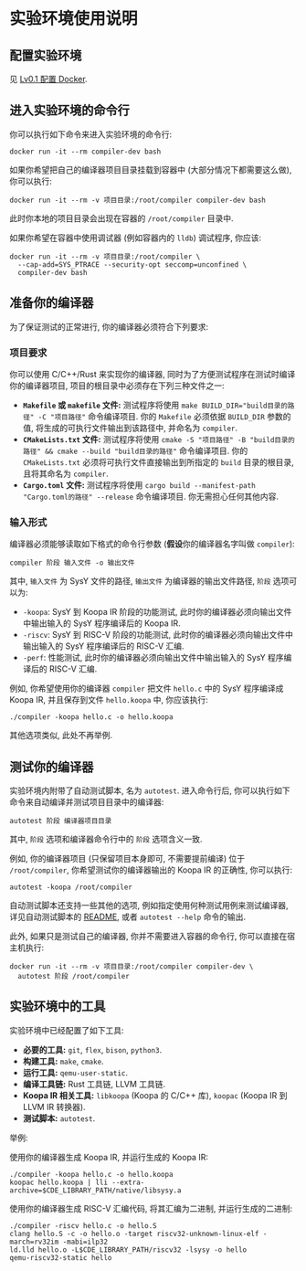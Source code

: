 # 实验环境使用说明

## 配置实验环境

见 [Lv0.1 配置 Docker](/lv0-env-config/docker).

## 进入实验环境的命令行

你可以执行如下命令来进入实验环境的命令行:

```
docker run -it --rm compiler-dev bash
```

如果你希望把自己的编译器项目目录挂载到容器中 (大部分情况下都需要这么做), 你可以执行:

```
docker run -it --rm -v 项目目录:/root/compiler compiler-dev bash
```

此时你本地的项目目录会出现在容器的 `/root/compiler` 目录中.

如果你希望在容器中使用调试器 (例如容器内的 `lldb`) 调试程序, 你应该:

```
docker run -it --rm -v 项目目录:/root/compiler \
  --cap-add=SYS_PTRACE --security-opt seccomp=unconfined \
  compiler-dev bash
```

## 准备你的编译器

为了保证测试的正常进行, 你的编译器必须符合下列要求:

### 项目要求

你可以使用 C/C++/Rust 来实现你的编译器, 同时为了方便测试程序在测试时编译你的编译器项目, 项目的根目录中必须存在下列三种文件之一:

* **`Makefile` 或 `makefile` 文件:** 测试程序将使用 `make BUILD_DIR="build目录的路径" -C "项目路径"` 命令编译项目. 你的 `Makefile` 必须依据 `BUILD_DIR` 参数的值, 将生成的可执行文件输出到该路径中, 并命名为 `compiler`.
* **`CMakeLists.txt` 文件:** 测试程序将使用 `cmake -S "项目路径" -B "build目录的路径" && cmake --build "build目录的路径"` 命令编译项目. 你的 `CMakeLists.txt` 必须将可执行文件直接输出到所指定的 `build` 目录的根目录, 且将其命名为 `compiler`.
* **`Cargo.toml` 文件:** 测试程序将使用 `cargo build --manifest-path "Cargo.toml的路径" --release` 命令编译项目. 你无需担心任何其他内容.

### 输入形式

编译器必须能够读取如下格式的命令行参数 (**假设**你的编译器名字叫做 `compiler`):

```
compiler 阶段 输入文件 -o 输出文件
```

其中, `输入文件` 为 SysY 文件的路径, `输出文件` 为编译器的输出文件路径, `阶段` 选项可以为:

* `-koopa`: SysY 到 Koopa IR 阶段的功能测试, 此时你的编译器必须向输出文件中输出输入的 SysY 程序编译后的 Koopa IR.
* `-riscv`: SysY 到 RISC-V 阶段的功能测试, 此时你的编译器必须向输出文件中输出输入的 SysY 程序编译后的 RISC-V 汇编.
* `-perf`: 性能测试, 此时你的编译器必须向输出文件中输出输入的 SysY 程序编译后的 RISC-V 汇编.

例如, 你希望使用你的编译器 `compiler` 把文件 `hello.c` 中的 SysY 程序编译成 Koopa IR, 并且保存到文件 `hello.koopa` 中, 你应该执行:

```
./compiler -koopa hello.c -o hello.koopa
```

其他选项类似, 此处不再举例.

## 测试你的编译器

实验环境内附带了自动测试脚本, 名为 `autotest`. 进入命令行后, 你可以执行如下命令来自动编译并测试项目目录中的编译器:

```
autotest 阶段 编译器项目目录
```

其中, `阶段` 选项和编译器命令行中的 `阶段` 选项含义一致.

例如, 你的编译器项目 (只保留项目本身即可, 不需要提前编译) 位于 `/root/compiler`, 你希望测试你的编译器输出的 Koopa IR 的正确性, 你可以执行:

```
autotest -koopa /root/compiler
```

自动测试脚本还支持一些其他的选项, 例如指定使用何种测试用例来测试编译器, 详见自动测试脚本的 [README](https://github.com/pku-minic/compiler-dev/blob/master/autotest/README.md), 或者 `autotest --help` 命令的输出.

此外, 如果只是测试自己的编译器, 你并不需要进入容器的命令行, 你可以直接在宿主机执行:

```
docker run -it --rm -v 项目目录:/root/compiler compiler-dev \
  autotest 阶段 /root/compiler
```

## 实验环境中的工具

实验环境中已经配置了如下工具:

* **必要的工具:** `git`, `flex`, `bison`, `python3`.
* **构建工具:** `make`, `cmake`.
* **运行工具:** `qemu-user-static`.
* **编译工具链:** Rust 工具链, LLVM 工具链.
* **Koopa IR 相关工具:** `libkoopa` (Koopa 的 C/C++ 库), `koopac` (Koopa IR 到 LLVM IR 转换器).
* **测试脚本:** `autotest`.

举例:

使用你的编译器生成 Koopa IR, 并运行生成的 Koopa IR:

```
./compiler -koopa hello.c -o hello.koopa
koopac hello.koopa | lli --extra-archive=$CDE_LIBRARY_PATH/native/libsysy.a
```

使用你的编译器生成 RISC-V 汇编代码, 将其汇编为二进制, 并运行生成的二进制:

```
./compiler -riscv hello.c -o hello.S
clang hello.S -c -o hello.o -target riscv32-unknown-linux-elf -march=rv32im -mabi=ilp32
ld.lld hello.o -L$CDE_LIBRARY_PATH/riscv32 -lsysy -o hello
qemu-riscv32-static hello
```
